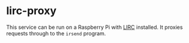 # lirc-proxy

This service can be run on a Raspberry Pi with [LIRC](https://www.lirc.org) installed. It proxies requests through to the `irsend` program. 

